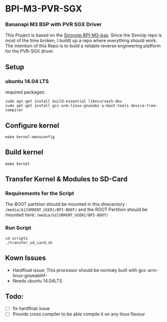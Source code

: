 # BPI-M3-PVR-SGX
### Bananapi M3 BSP with PVR SGX Driver
This Project is based on the [Sinovoip BPI-M3-bsp](https://github.com/BPI-SINOVOIP/BPI-M3-bsp.git). Since the Sinvoip repo is most of the time broken, I buildt up a repo where everything should work. The intention of this Repo is to build a reliable reverse engineering platform for the PVR-SGX driver.
## Setup
### ubuntu 14.04 LTS
required packages:
```
sudo apt-get install build-essential libncurses5-dev
sudo apt-get install gcc-arm-linux-gnueabi u-boot-tools device-tree-compiler
```

## Configure kernel
```
make kernel-menuconfig
```

## Build kernel
```
make kernel
```
## Transfer Kernel & Modules to SD-Card
### Requirements for the Script
The BOOT partition should be mounted in this direcectory : `/media/${CURRENT_USER}/BPI-BOOT/` and the ROOT Partition should be mounted here: `/media/${CURRENT_USER}/BPI-BOOT/`
### Run Script
```
cd scripts
./transfer_sd_card.sh
```
## Kown Issues
- Hardfloat issue: This processor should be normaly built with gcc-arm-linux-gnueabihf- 
- Needs ubuntu 14.04LTS
## Todo:
- [ ] fix hardfloat issue
- [ ] Provide cross compiler to be able compile it on any linux flavour